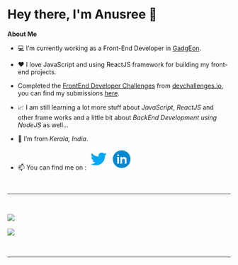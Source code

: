 # Hey there, I'm Anusree 👋

**About Me**

- 💻 I’m currently working as a Front-End Developer in [GadgEon](https://gadgeon.com/).
- ❤ I love JavaScript and using ReactJS framework for building my front-end projects.
- Completed the [FrontEnd Developer Challenges](https://devchallenges.io/paths/front-end-developer) from [devchallenges.io](https://devchallenges.io/), you can find my submissions [here](https://devchallenges.io/portfolio/anuva312).
- 📈 I am still learning a lot more stuff about _JavaScript_, _ReactJS_ and other frame works and a little bit about _BackEnd Development using NodeJS_ as well...
- 🏡 I’m from _Kerala, India_.
- 📫 You can find me on : ![Twitter Logo](https://github.com/anuva312/anuva312/blob/main/images/twitter-icon.png) ![LinkedIn Logo](https://github.com/anuva312/anuva312/blob/main/images/linkedin-icon.png)
  <!-- <span>
  <a href="https://twitter.com/this_is_anuVA">
  <img src="https://github.com/anuva312/anuva312/blob/main/images/twitter-icon.png" alt="Twitter Logo" width="25">
  </a>
  </span>
  <span>
  <a href="https://www.linkedin.com/in/anusree-v-a-408554191/">
  <img src="https://github.com/anuva312/anuva312/blob/main/images/linkedin-icon.png" alt="LinkedIn Logo" width="25">
  </a>
  </span> -->

  </br>

<hr>

<br/>

![](https://github-readme-stats.vercel.app/api?username=anuva312&show_icons=true&theme=buefy)

![](https://github-readme-stats.vercel.app/api/top-langs/?username=anuva312&exclude_repo=FactOrFake,Hi-Or-Bye)

</br>
<hr>
